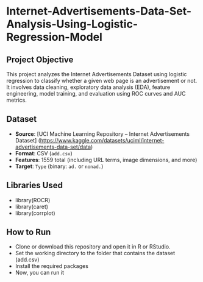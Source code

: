 # Internet-Advertisements-Data-Set-Analysis-Using-Logistic-Regression-Model
##  Project Objective

This project analyzes the Internet Advertisements Dataset using logistic regression to classify whether a given web page is an advertisement or not. It involves data cleaning, exploratory data analysis (EDA), feature engineering, model training, and evaluation using ROC curves and AUC metrics.
##  Dataset

- **Source**: [UCI Machine Learning Repository – Internet Advertisements Dataset]
(https://www.kaggle.com/datasets/uciml/internet-advertisements-data-set/data)
- **Format**: CSV (`add.csv`)
- **Features**: 1559 total (including URL terms, image dimensions, and more)
- **Target**: `Type` (binary: `ad.` or `nonad.`)

##  Libraries Used

- library(ROCR)
- library(caret)
- library(corrplot)

## How to Run
- Clone or download this repository and open it in R or RStudio.
- Set the working directory to the folder that contains the dataset (add.csv)
- Install the required packages
- Now, you can run it
